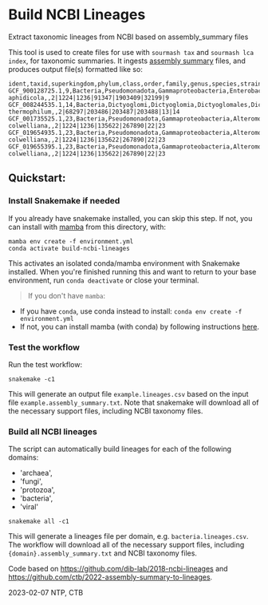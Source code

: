 # Build NCBI Lineages

Extract taxonomic lineages from NCBI based on assembly_summary files

This tool is used to create files for use with `sourmash tax` and
`sourmash lca index`, for taxonomic summaries.  It ingests
[assembly summary](https://ftp.ncbi.nlm.nih.gov/genomes/README_assembly_summary.txt)
files, and produces output file(s) formatted like so:

```
ident,taxid,superkingdom,phylum,class,order,family,genus,species,strain,taxpath
GCF_900128725.1,9,Bacteria,Pseudomonadota,Gammaproteobacteria,Enterobacterales,Erwiniaceae,Buchnera,Buchnera aphidicola,,2|1224|1236|91347|1903409|32199|9
GCF_008244535.1,14,Bacteria,Dictyoglomi,Dictyoglomia,Dictyoglomales,Dictyoglomaceae,Dictyoglomus,Dictyoglomus thermophilum,,2|68297|203486|203487|203488|13|14
GCF_001735525.1,23,Bacteria,Pseudomonadota,Gammaproteobacteria,Alteromonadales,Shewanellaceae,Shewanella,Shewanella colwelliana,,2|1224|1236|135622|267890|22|23
GCF_019654935.1,23,Bacteria,Pseudomonadota,Gammaproteobacteria,Alteromonadales,Shewanellaceae,Shewanella,Shewanella colwelliana,,2|1224|1236|135622|267890|22|23
GCF_019655395.1,23,Bacteria,Pseudomonadota,Gammaproteobacteria,Alteromonadales,Shewanellaceae,Shewanella,Shewanella colwelliana,,2|1224|1236|135622|267890|22|23
```

## Quickstart:

### Install Snakemake if needed

If you already have snakemake installed, you can skip this step.
If not, you can install with [mamba](https://mamba.readthedocs.io/en/latest/) from this directory, with:
```
mamba env create -f environment.yml
conda activate build-ncbi-lineages
```

This activates an isolated conda/mamba environment with Snakemake installed. When you're finished running this and want
to return to your base environment, run `conda deactivate` or close your terminal.

> If you don't have `mamba`:
  - If you have `conda`, use conda instead to install: `conda env create -f environment.yml`
  - If not, you can install mamba (with conda) by following instructions [here](https://mamba.readthedocs.io/en/latest/installation.html#installation).


### Test the workflow

Run the test workflow:

```snakemake -c1```


This will generate an output file `example.lineages.csv` based
on the input file `example.assembly_summary.txt`.  Note that snakemake
will download all of the necessary support files, including NCBI taxonomy files.


### Build all NCBI lineages

The script can automatically build lineages for each of the following domains:
  - 'archaea',
  - 'fungi',
  - 'protozoa',
  - 'bacteria',
  - 'viral'

```snakemake all -c1``` 

This will generate a lineages file per domain, e.g. `bacteria.lineages.csv`.
The workflow will download all of the necessary support files, including `{domain}.assembly_summary.txt`
and NCBI taxonomy files.

Code based on https://github.com/dib-lab/2018-ncbi-lineages and https://github.com/ctb/2022-assembly-summary-to-lineages.

2023-02-07 NTP, CTB
